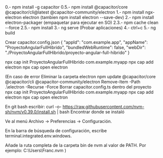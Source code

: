 0.- npm install -g capacitor
0.5.- npm install @capacitor/core @capacitor/cli@latest @capacitor-community/electron
1.- npm install ngx-electron electron   (tambien    npm install electron --save-dev)
2.- npm install electron-packager (empaquetar para ejecutar en SO)
2.3.- npm cache clean --force
2.5.- npm install
3.- ng serve (Probar aplicaciones)
4.- ctrl+c
5.- ng build

Crear capacitor.config.json
{
    "appId": "com.example.app",
    "appName": "ProyectoAngularFullHibrido",
    "bundledWebRuntime": false,
    "webDir": "./ProyectoAngularFullHibrido/proyecto-angular-full-hibrido"
}

npx cap init ProyectoAngularFullHibrido com.example.myapp
npx cap add electron
npx cap open electron

(En caso de error
Eliminar la carpeta electron
npm update @capacitor/core @capacitor/cli @capacitor-community/electron
Remove-Item -Path .\electron -Recurse -Force
Borrar capacitor.config.ts dentro del proyecto
npx cap init ProyectoAngularFullHibrido com.example.myapp
npx cap add electron
npx cap open electron

En git bash escribir: curl -o- https://raw.githubusercontent.com/nvm-sh/nvm/v0.39.0/install.sh | bash
Encontrar donde se instaló

Ve al menú Archivo -> Preferencias -> Configuración.

En la barra de búsqueda de configuración, escribe terminal.integrated.env.windows.

Añade la ruta completa de la carpeta bin de nvm al valor de PATH. Por ejemplo: C:\Users\Franc\.nvm
)

